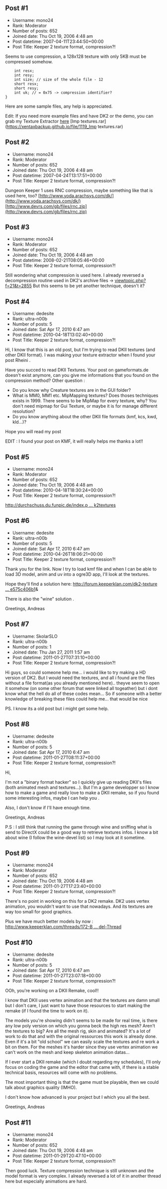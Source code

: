 ## Post #1
- Username: mono24
- Rank: Moderator
- Number of posts: 652
- Joined date: Thu Oct 19, 2006 4:48 am
- Post datetime: 2007-04-11T23:44:50+00:00
- Post Title: Keeper 2 texture format, compression?!

Seems to use compression, a 128x128 texture with only 5KB must be compressed somehow.

```
    int resx;
    int resy;
    int size; // size of the whole file - 12
    short resx;
    short resy;
    int uk; // = 0x75 -> compression identifier?
}

```

Here are some sample files, any help is appreciated. 

Edit: If you need more example files and have DK2 or the demo, you can grab my Texture Extractor [here](http://forum.xentax.com/viewtopic.php?t=2583)
[Imp textures.rar](https://xentaxbackup.github.io/file/1119_Imp textures.rar)
## Post #2
- Username: mono24
- Rank: Moderator
- Number of posts: 652
- Joined date: Thu Oct 19, 2006 4:48 am
- Post datetime: 2007-04-24T13:17:51+00:00
- Post Title: Keeper 2 texture format, compression?!

Dungeon Keeper 1 uses RNC compression, maybe something like that is used here, too?
[http://www.yoda.arachsys.com/dk/](http://www.yoda.arachsys.com/dk/)
[http://www.devrs.com/gb/files/rnc.zip](http://www.devrs.com/gb/files/rnc.zip)
## Post #3
- Username: mono24
- Rank: Moderator
- Number of posts: 652
- Joined date: Thu Oct 19, 2006 4:48 am
- Post datetime: 2008-02-21T08:05:46+00:00
- Post Title: Keeper 2 texture format, compression?!

Still wondering what compression is used here.
I already reversed a decompression routine used in DK2's archive files -> [viewtopic.php?f=21&t=2855](http://forum.xentax.com/viewtopic.php?f=21&t=2855)
But this seems to be yet another technique, doesn't it?
## Post #4
- Username: dedesite
- Rank: ultra-n00b
- Number of posts: 5
- Joined date: Sat Apr 17, 2010 6:47 am
- Post datetime: 2010-04-18T13:02:40+00:00
- Post Title: Keeper 2 texture format, compression?!

Hi, 
I know that this is an old post, but I'm trying to read DKII textures (and other DKII format).
I was making your texture extractor when I found your post Rheini .

Have you succed to read DKII Textures. Your post on gameformats.de doesn't exist anymore, can you give me informations that you found on the compression method?
Other question :
* Do you know why Creature textures are in the GUI folder?
* What is MM0, MM1 etc. MipMapping textures? Does thoses techniques exists in 1999.  There seems to be MipMap for every texture, why? You don't need mipmap for Gui Texture, or maybe it is for manage different resolution?
* Do you know anything about the other DKII file formats (kmf, kcs, kwd, kld...)? 

Hope you will read my post 

EDIT : I found your post on KMF, it will really helps me thanks a lot!!
## Post #5
- Username: mono24
- Rank: Moderator
- Number of posts: 652
- Joined date: Thu Oct 19, 2006 4:48 am
- Post datetime: 2010-04-18T18:30:24+00:00
- Post Title: Keeper 2 texture format, compression?!

[http://durchschuss.du.funpic.de/index.p ... k2textures](http://durchschuss.du.funpic.de/index.php?cat=games&site=dk2textures)
## Post #6
- Username: dedesite
- Rank: ultra-n00b
- Number of posts: 5
- Joined date: Sat Apr 17, 2010 6:47 am
- Post datetime: 2010-04-26T18:06:21+00:00
- Post Title: Keeper 2 texture format, compression?!

Thank you for the link.
Now I try to load kmf file and when I can be able to load 3D model, anim and uv into a ogre3D app, I'll look at the textures.

Hope they'll find a solution here:
[http://forum.keeperklan.com/dk2-texture ... e575c406b1](http://forum.keeperklan.com/dk2-texture-format-t220.html?s=9b487528d10d9a02f8d889e575c406b1)&

There is also the "wine" solution .

Greetings,
Andreas
## Post #7
- Username: SkolarSLO
- Rank: ultra-n00b
- Number of posts: 1
- Joined date: Thu Jan 27, 2011 1:57 am
- Post datetime: 2011-01-27T07:31:10+00:00
- Post Title: Keeper 2 texture format, compression?!

Hi guys, so could someone help me... i would like to try making a HD version of DK2. But I would need the textures, and all i found are the files without a file format(as you already mentioned here).. theyve seem to open it somehow (on some other forum that were linked all togeather) but i dont know what the hell do all of these codes mean... So if someone with a better knowledge of breaking these files could help me... that would be nice

PS. I know its a old post but i might get some help.
## Post #8
- Username: dedesite
- Rank: ultra-n00b
- Number of posts: 5
- Joined date: Sat Apr 17, 2010 6:47 am
- Post datetime: 2011-01-27T08:11:37+00:00
- Post Title: Keeper 2 texture format, compression?!

Hi, 

I'm not a "binary format hacker" so I quickly give up reading DKII's files (both animated mesh and textures...).
But I'm a game developper so I know how to make a game and really love to make a DKII remake, so if you found some interesting infos, maybe I can help you .

Also, I don't know if I'll have enough time.

Greetings,
Andreas

P.S : I still think that running the game through wine and sniffing what is send to DirectX could be a good way to retrieve textures infos. I know a bit about wine (I follow the wine-devel list) so I may look at it sometime.
## Post #9
- Username: mono24
- Rank: Moderator
- Number of posts: 652
- Joined date: Thu Oct 19, 2006 4:48 am
- Post datetime: 2011-01-27T17:23:40+00:00
- Post Title: Keeper 2 texture format, compression?!

There's no point in working on this for a DK2 remake.
DK2 uses vertex animation, you wouldn't want to use that nowadays.
And its textures are way too small for good graphics.

Plus we have much better models by now :
[](http://www.keeperklan.com/threads/172-Blutonium-s-3D-Model-Thread)
[http://www.keeperklan.com/threads/172-B ... del-Thread](http://www.keeperklan.com/threads/172-Blutonium-s-3D-Model-Thread)
## Post #10
- Username: dedesite
- Rank: ultra-n00b
- Number of posts: 5
- Joined date: Sat Apr 17, 2010 6:47 am
- Post datetime: 2011-01-27T23:07:18+00:00
- Post Title: Keeper 2 texture format, compression?!

OOh, you're working on a DKII Remake, cool!!

I know that DKII uses vertex animation and that the textures are damn small but I don't care, I just want to have those resources to start making the remake (if I found the time to work on it).

The models you're showing didn't seems to be made for real time, is there any low poly version on which you gonna beck the high res mesh? Aren't the textures to big? Are all the mesh rig, skin and animated? It's a lot of work to do that and with the original ressources this work is already done. Even if it's a bit "old school" we can easily scale the textures and re work a bit on them. For the meshes it's harder since they use vertex animation we can't work on the mesh and keep skeleton animation datas...

If I ever start a DKII remake (which I doubt regarding my schedules), I'll only focus on coding the game and the editor that came with, if there is a stable technical basis, resources will come with no problems.

The most important thing is that the game must be playable, then we could talk about graphics quality (IMHO).

I don't know how advanced is your project but I which you all the best.

Greetings,
Andreas
## Post #11
- Username: mono24
- Rank: Moderator
- Number of posts: 652
- Joined date: Thu Oct 19, 2006 4:48 am
- Post datetime: 2011-01-29T20:47:10+00:00
- Post Title: Keeper 2 texture format, compression?!

Then good luck.
Texture compression technique is still unknown and the model format is very complex.
I already reversed a lot of it in another thread here but especially animations are hard.
